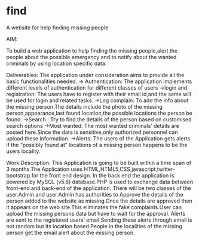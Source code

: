 find
====

A website for help finding missing people

AIM:

To build a web application to help finding the missing people,alert the people about the possible emergency and to notify about the wanted criminals by using location specific data.

Deliverables:
		The application under consideration aims to provide all the basic functionalities needed.
	-> Authentication: 
The application implements different levels of authentication for different classes of users
	->login and registration:
		The users have to register with their email id,and the same will be used for login and related tasks.
	->Log complain:
		To add the info about the missing person.The details include the photo of the missing person,appearance,last found location,the possible locations the person be found.
	->Search :
		Try to find the details of the person based on customised search options
	->Most wanted:
		The most wanted criminals’ details are posted here.Since the data is sensitive,only authorized personnel can upload these information.
->Alerts:
The users of the Application gets alerts if the “possibly found at” locations of a missing person happens to be the users locality.

Work Description:
		This Application is going to be built within a time span of 3 months.The Application uses  HTML,HTML5,CSS,javascript,twitter-bootstrap for the front end design.
In the back end the application is powered by MySQL (v5.6) database.PHP is used to exchange data between front-end and back-end of the application.
		There will be two classes of the user.Admin and user.Admin has authorities to Approve the details of the person added to the website as missing.Once the details are approved then it appears on the web site.This eliminates the fake complaints.User can upload the missing persons data but have to wait for the approval.
Alerts are sent to the registered users’ email.Sending these alerts through email is not random but its location based.People in the localities of the missing person get the email alert about the missing person.
